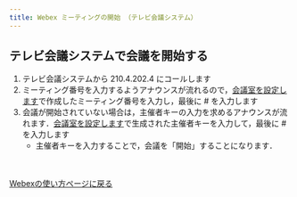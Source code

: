 ```yaml
---
title: Webex ミーティングの開始 （テレビ会議システム）
---
```


## テレビ会議システムで会議を開始する
1. テレビ会議システムから 210.4.202.4 にコールします
1. ミーティング番号を入力するようアナウンスが流れるので，<a href="create_meeting" target="">会議室を設定します</a>で作成したミーティング番号を入力し，最後に # を入力します
1. 会議が開始されていない場合は，主催者キーの入力を求めるアナウンスが流れます．<a href="create_meeting" target="">会議室を設定します</a>で生成された主催者キーを入力して，最後に # を入力します
	* 主催者キーを入力することで，会議を「開始」することになります．


<br>
<br>
<a href="index" target="_blank">Webexの使い方ページに戻る</a>
